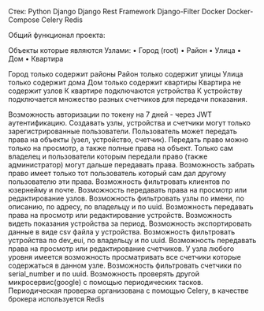Стек: 
Python 
Django 
Django Rest Framework 
Django-Filter 
Docker 
Docker-Compose 
Celery 
Redis

Общий функционал проекта:

Объекты которые являются Узлами:
    • Город (root)
    • Район
    • Улица
    • Дом
    • Квартира

Город только содержит районы
Район только содержит улицы
Улица только содержит дома 
Дом только содержит квартиры
Квартира не содержит узлов
К квартире подключаются устройства
К устройству подключается множество разных счетчиков для передачи показания.

Возможность авторизации по токену на 7 дней - через JWT аутентификацию.
Создавать узлы, устройства и счетчики могут только зарегистрированные пользователи.
Пользователь может передать права на объекты (узел, устройство, счетчик).
Передать право можно только на просмотр, а также полные права на объект.
Только сам владелец и пользователи которым передали право (также администратор) могут дальше передавать права.
Возможность забрать право имеет только тот пользователь который сам дал другому пользователю эти права.
Возможность фильтровать клиентов по юзернейму и почте.
Возможность передавать права на просмотр или редактирование узлов.
Возможность фильтровать узлы по имени, по описанию, по адресу, по владельцу и по uuid.
Возможность передавать права на просмотр или редактирование устройств.
Возможность видеть показания устройства за период.
Возможность экспортировать данные в виде csv файла у устройства.
Возможность фильтровать устройства по dev_eui, по владельцу и по uuid.
Возможность передавать права на просмотр или редактирование счетчиков.
У узла любого уровня имеется возможность просматривать все счетчики которые содержаться в данном узле.
Возможность фильтровать счетчики по serial_number и по uuid.
Возможность проверять другой микросервис(google) с помощью периодических тасков.
Периодическая проверка организована с помощью Сelery, в качестве брокера используется Redis



